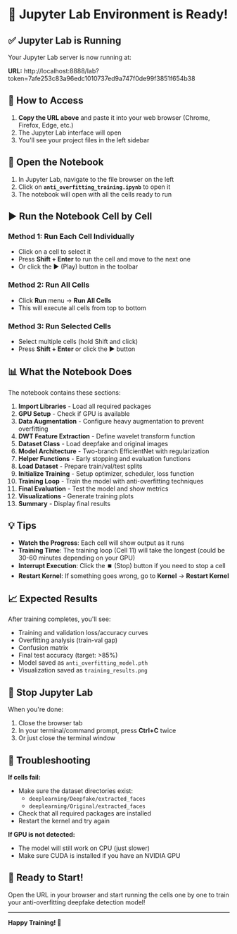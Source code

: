 # 🎉 Jupyter Lab Environment is Ready!

## ✅ Jupyter Lab is Running

Your Jupyter Lab server is now running at:

**URL:** http://localhost:8888/lab?token=7afe253c83a96edc1010737ed9a747f0de99f3851f654b38

## 📝 How to Access

1. **Copy the URL above** and paste it into your web browser (Chrome, Firefox, Edge, etc.)
2. The Jupyter Lab interface will open
3. You'll see your project files in the left sidebar

## 📓 Open the Notebook

1. In Jupyter Lab, navigate to the file browser on the left
2. Click on **`anti_overfitting_training.ipynb`** to open it
3. The notebook will open with all the cells ready to run

## ▶️ Run the Notebook Cell by Cell

### Method 1: Run Each Cell Individually
- Click on a cell to select it
- Press **Shift + Enter** to run the cell and move to the next one
- Or click the ▶️ (Play) button in the toolbar

### Method 2: Run All Cells
- Click **Run** menu → **Run All Cells**
- This will execute all cells from top to bottom

### Method 3: Run Selected Cells
- Select multiple cells (hold Shift and click)
- Press **Shift + Enter** or click the ▶️ button

## 📊 What the Notebook Does

The notebook contains these sections:
1. **Import Libraries** - Load all required packages
2. **GPU Setup** - Check if GPU is available
3. **Data Augmentation** - Configure heavy augmentation to prevent overfitting
4. **DWT Feature Extraction** - Define wavelet transform function
5. **Dataset Class** - Load deepfake and original images
6. **Model Architecture** - Two-branch EfficientNet with regularization
7. **Helper Functions** - Early stopping and evaluation functions
8. **Load Dataset** - Prepare train/val/test splits
9. **Initialize Training** - Setup optimizer, scheduler, loss function
10. **Training Loop** - Train the model with anti-overfitting techniques
11. **Final Evaluation** - Test the model and show metrics
12. **Visualizations** - Generate training plots
13. **Summary** - Display final results

## 💡 Tips

- **Watch the Progress**: Each cell will show output as it runs
- **Training Time**: The training loop (Cell 11) will take the longest (could be 30-60 minutes depending on your GPU)
- **Interrupt Execution**: Click the ⏹️ (Stop) button if you need to stop a cell
- **Restart Kernel**: If something goes wrong, go to **Kernel** → **Restart Kernel**

## 📈 Expected Results

After training completes, you'll see:
- Training and validation loss/accuracy curves
- Overfitting analysis (train-val gap)
- Confusion matrix
- Final test accuracy (target: >85%)
- Model saved as `anti_overfitting_model.pth`
- Visualization saved as `training_results.png`

## 🛑 Stop Jupyter Lab

When you're done:
1. Close the browser tab
2. In your terminal/command prompt, press **Ctrl+C** twice
3. Or just close the terminal window

## 🔧 Troubleshooting

**If cells fail:**
- Make sure the dataset directories exist:
  - `deeplearning/Deepfake/extracted_faces`
  - `deeplearning/Original/extracted_faces`
- Check that all required packages are installed
- Restart the kernel and try again

**If GPU is not detected:**
- The model will still work on CPU (just slower)
- Make sure CUDA is installed if you have an NVIDIA GPU

## 🎯 Ready to Start!

Open the URL in your browser and start running the cells one by one to train your anti-overfitting deepfake detection model!

---

**Happy Training! 🚀**
